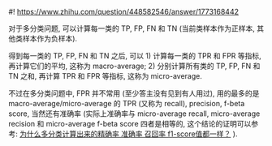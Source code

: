 #! https://www.zhihu.com/question/448582546/answer/1773168442



[comment]: <> (Answer URL: https://www.zhihu.com/question/448582546/answer/1773168442)
[comment]: <> "Question Title: TP、FP、FN、TN、TPR、FPR这些分类指标只适用于二分类吗？"
[comment]: <> (Author Name: 采石工)

对于多分类问题, 可以计算每一类的 TP, FP, FN 和 TN (当前类样本作为正样本, 其他类样本作为负样本).

得到每一类的 TP, FP, FN 和 TN 之后, 可以 1) 计算每一类的 TPR 和 FPR 等指标, 再计算它们的平均, 这称为 macro-average; 2) 分别计算所有类的 TP, FP, FN 和 TN 之和, 再计算 TPR 和 FPR 等指标, 这称为 micro-average. 

不过在多分类问题中, FPR 并不常用 (至少答主没有见到有人用过), 用的最多的是 macro-average/micro-average 的 TPR (又称为 recall), precision, f-beta score, 当然还有准确率 (实际上准确率与 micro-average recall, micro-average recision 和  micro-average f-beta score 四者是相等的, 这个结论的证明可以参考: [为什么多分类计算出来的精确率 准确率 召回率 f1-score值都一样？](https://www.zhihu.com/question/414824969/answer/1415587771) ).
